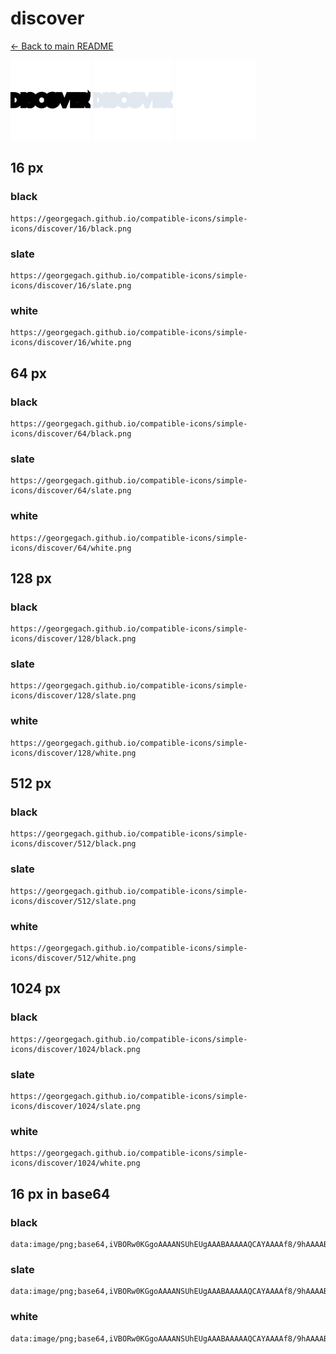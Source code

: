 # discover

[← Back to main README](../../README.md)


<img src="./128/black.png" width="128" alt="discover black icon" />
<img src="./128/slate.png" width="128" alt="discover slate icon" />
<img src="./128/white.png" width="128" alt="discover white icon" />

## 16 px

### black
```
https://georgegach.github.io/compatible-icons/simple-icons/discover/16/black.png
```

### slate
```
https://georgegach.github.io/compatible-icons/simple-icons/discover/16/slate.png
```

### white
```
https://georgegach.github.io/compatible-icons/simple-icons/discover/16/white.png
```

## 64 px

### black
```
https://georgegach.github.io/compatible-icons/simple-icons/discover/64/black.png
```

### slate
```
https://georgegach.github.io/compatible-icons/simple-icons/discover/64/slate.png
```

### white
```
https://georgegach.github.io/compatible-icons/simple-icons/discover/64/white.png
```

## 128 px

### black
```
https://georgegach.github.io/compatible-icons/simple-icons/discover/128/black.png
```

### slate
```
https://georgegach.github.io/compatible-icons/simple-icons/discover/128/slate.png
```

### white
```
https://georgegach.github.io/compatible-icons/simple-icons/discover/128/white.png
```

## 512 px

### black
```
https://georgegach.github.io/compatible-icons/simple-icons/discover/512/black.png
```

### slate
```
https://georgegach.github.io/compatible-icons/simple-icons/discover/512/slate.png
```

### white
```
https://georgegach.github.io/compatible-icons/simple-icons/discover/512/white.png
```

## 1024 px

### black
```
https://georgegach.github.io/compatible-icons/simple-icons/discover/1024/black.png
```

### slate
```
https://georgegach.github.io/compatible-icons/simple-icons/discover/1024/slate.png
```

### white
```
https://georgegach.github.io/compatible-icons/simple-icons/discover/1024/white.png
```

## 16 px in base64

### black
```
data:image/png;base64,iVBORw0KGgoAAAANSUhEUgAAABAAAAAQCAYAAAAf8/9hAAAABmJLR0QA/wD/AP+gvaeTAAAAjElEQVQ4je3PIQoCARCF4W9dEJOavIXFYLV7GG9j0CPYBA8gGEQQTGqyG0RZELSsWmZh8QJb9ofHwJthZh41lZMmWGGNAZ44o4s+DhjhigXG6CFHM6oX3viG8vA2uIX3wL00UyhrIAnBB4WXll7N0Mb+L8IlxRDzuHLCDDu0sIylk+hP0cER24hcUzk/u30l/iraBJwAAAAASUVORK5CYII=
```

### slate
```
data:image/png;base64,iVBORw0KGgoAAAANSUhEUgAAABAAAAAQCAYAAAAf8/9hAAAABmJLR0QA/wD/AP+gvaeTAAAAt0lEQVQ4je2Qr0pEYRwFZ35XNPkPwXcwbLEYNVt8FF/B5zG7RRAstgWjyaLlRq8IgvB9xyK61SCWnT6H4cCK/yXJ4PM4XbXkdpBD4E3y0MKOMsO6NznuPaPFJXpq2EdaetbR5tM4vQNCNr6GO/hR9kXiQWAPeImEnl11OeK1IJL4I1MQWxzyncpUsCUulm3lcY3kOuGm9CiFvXlXZlucQZtDnVB10elnRebgOdLSmFJu/tnBK37BJwLsUlq/8hjJAAAAAElFTkSuQmCC
```

### white
```
data:image/png;base64,iVBORw0KGgoAAAANSUhEUgAAABAAAAAQCAYAAAAf8/9hAAAABmJLR0QA/wD/AP+gvaeTAAAAmUlEQVQ4je3QrYqCYRCG4etV0OQfC56DYYvFqNnioXgKHo9R1ihYti0YDCa70U8EQdCxvMKHacuyxTsOcz/MM7z5XyKimiLiC2v0ccYObXxigyEOmGOMLm6o4ZYi4oKEeg6+44of9PCBIwKdlyNOlSynkvycVUuLBZo5tMw+RcQCKwyy+I1WrrDFCDNMsMQ0VyjQ+M2v3vw1D7muJvOMiMl3AAAAAElFTkSuQmCC
```

